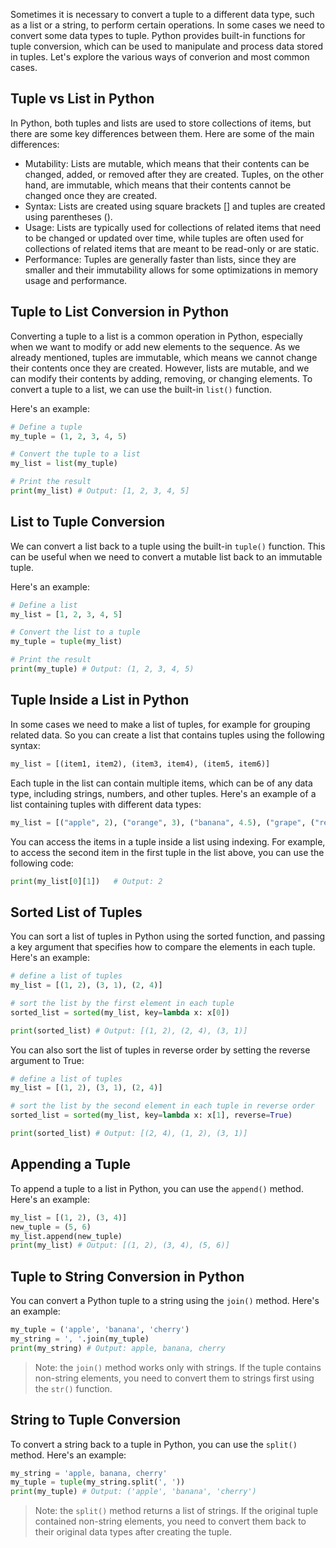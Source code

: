Sometimes it is necessary to convert a tuple to a different data type, such as a list or a string, to perform certain operations. In some cases we need to convert some data types to tuple. Python provides built-in functions for tuple conversion, which can be used to manipulate and process data stored in tuples. Let's explore the various ways of converion and most common cases.

## Tuple vs List in Python

In Python, both tuples and lists are used to store collections of items, but there are some key differences between them. Here are some of the main differences:

- Mutability: Lists are mutable, which means that their contents can be changed, added, or removed after they are created. Tuples, on the other hand, are immutable, which means that their contents cannot be changed once they are created.
- Syntax: Lists are created using square brackets [] and tuples are created using parentheses ().
- Usage: Lists are typically used for collections of related items that need to be changed or updated over time, while tuples are often used for collections of related items that are meant to be read-only or are static.
- Performance: Tuples are generally faster than lists, since they are smaller and their immutability allows for some optimizations in memory usage and performance.

## Tuple to List Conversion in Python

Converting a tuple to a list is a common operation in Python, especially when we want to modify or add new elements to the sequence. As we already mentioned, tuples are immutable, which means we cannot change their contents once they are created. However, lists are mutable, and we can modify their contents by adding, removing, or changing elements. To convert a tuple to a list, we can use the built-in `list()` function.

Here's an example:

```python
# Define a tuple
my_tuple = (1, 2, 3, 4, 5)

# Convert the tuple to a list
my_list = list(my_tuple)

# Print the result
print(my_list) # Output: [1, 2, 3, 4, 5]
```

## List to Tuple Conversion

We can convert a list back to a tuple using the built-in `tuple()` function. This can be useful when we need to convert a mutable list back to an immutable tuple.

Here's an example:

```python
# Define a list
my_list = [1, 2, 3, 4, 5]

# Convert the list to a tuple
my_tuple = tuple(my_list)

# Print the result
print(my_tuple) # Output: (1, 2, 3, 4, 5)
```

## Tuple Inside a List in Python

In some cases we need to make a list of tuples, for example for grouping related data. So you can create a list that contains tuples using the following syntax:

```python
my_list = [(item1, item2), (item3, item4), (item5, item6)]
```

Each tuple in the list can contain multiple items, which can be of any data type, including strings, numbers, and other tuples. Here's an example of a list containing tuples with different data types:

```python
my_list = [("apple", 2), ("orange", 3), ("banana", 4.5), ("grape", ("red", "green"))]
```

You can access the items in a tuple inside a list using indexing. For example, to access the second item in the first tuple in the list above, you can use the following code:

```python
print(my_list[0][1])   # Output: 2
```

## Sorted List of Tuples

You can sort a list of tuples in Python using the sorted function, and passing a key argument that specifies how to compare the elements in each tuple. Here's an example:

```python
# define a list of tuples
my_list = [(1, 2), (3, 1), (2, 4)]

# sort the list by the first element in each tuple
sorted_list = sorted(my_list, key=lambda x: x[0])

print(sorted_list) # Output: [(1, 2), (2, 4), (3, 1)]
```

You can also sort the list of tuples in reverse order by setting the reverse argument to True:

```python
# define a list of tuples
my_list = [(1, 2), (3, 1), (2, 4)]

# sort the list by the second element in each tuple in reverse order
sorted_list = sorted(my_list, key=lambda x: x[1], reverse=True)

print(sorted_list) # Output: [(2, 4), (1, 2), (3, 1)]
```

## Appending a Tuple

To append a tuple to a list in Python, you can use the `append()` method. Here's an example:

```python
my_list = [(1, 2), (3, 4)]
new_tuple = (5, 6)
my_list.append(new_tuple)
print(my_list) # Output: [(1, 2), (3, 4), (5, 6)]
```

## Tuple to String Conversion in Python

You can convert a Python tuple to a string using the `join()` method. Here's an example:

```python
my_tuple = ('apple', 'banana', 'cherry')
my_string = ', '.join(my_tuple)
print(my_string) # Output: apple, banana, cherry
```

> Note: the `join()` method works only with strings. If the tuple contains non-string elements, you need to convert them to strings first using the `str()` function.

## String to Tuple Conversion

To convert a string back to a tuple in Python, you can use the `split()` method. Here's an example:

```python
my_string = 'apple, banana, cherry'
my_tuple = tuple(my_string.split(', '))
print(my_tuple) # Output: ('apple', 'banana', 'cherry')
```

> Note: the `split()` method returns a list of strings. If the original tuple contained non-string elements, you need to convert them back to their original data types after creating the tuple.
